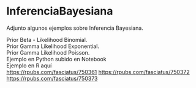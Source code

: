 # InferenciaBayesiana

Adjunto algunos ejemplos sobre Inferencia Bayesiana.

Prior Beta - Likelihood Binomial.\
Prior Gamma Likelihood Exponential.\
Prior Gamma Likelihood Poisson.\
Ejemplo en Python subido en Notebook\
Ejemplo en R aquí \
https://rpubs.com/fasciatus/750361
https://rpubs.com/fasciatus/750372
https://rpubs.com/fasciatus/750373

